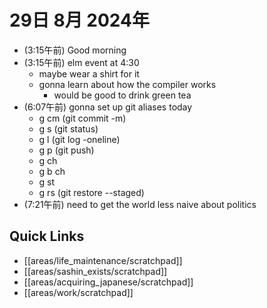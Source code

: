 # 29日 8月 2024年
- (3:15午前) Good morning
- (3:15午前) elm event at 4:30
  - maybe wear a shirt for it
  - gonna learn about how the compiler works
    - would be good to drink green tea
- (6:07午前) gonna set up git aliases today
  - g cm (git commit -m)
  - g s (git status)
  - g l (git log -oneline)
  - g p (git push)
  - g ch
  - g b ch
  - g st
  - g rs (git restore --staged)
- (7:21午前) need to get the world less naive about politics




 



## Quick Links
- [[areas/life_maintenance/scratchpad]]
- [[areas/sashin_exists/scratchpad]]
- [[areas/acquiring_japanese/scratchpad]]
- [[areas/work/scratchpad]]
